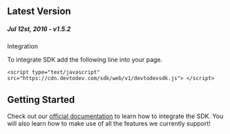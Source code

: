 Latest Version 
--------------
##### _Jul 12st, 2016_ - v1.5.2

Integration

To integrate SDK add the following line into your page.

`<script type="text/javascript" src="https://cdn.devtodev.com/sdk/web/v1/devtodevsdk.js">
</script>`

Getting Started
---------------
Check out our [official documentation](https://www.devtodev.com/help/78) to learn how to integrate the SDK. You will also learn how to make use of all the features we currently support!

